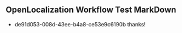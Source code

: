 ## OpenLocalization Workflow Test MarkDown
* de91d053-008d-43ee-b4a8-ce53e9c6190b thanks!

<!--HONumber=Aug16_HO4-->


